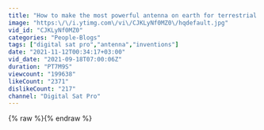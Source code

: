 ```yaml
---
title: "How to make the most powerful antenna on earth for terrestrial broadcasting TNT"
image: "https:\/\/i.ytimg.com\/vi\/CJKLyNf0MZ0\/hqdefault.jpg"
vid_id: "CJKLyNf0MZ0"
categories: "People-Blogs"
tags: ["digital sat pro","antenna","inventions"]
date: "2021-11-12T00:34:17+03:00"
vid_date: "2021-09-18T07:00:06Z"
duration: "PT7M9S"
viewcount: "199638"
likeCount: "2371"
dislikeCount: "217"
channel: "Digital Sat Pro"
---
```

{% raw %}{% endraw %}
